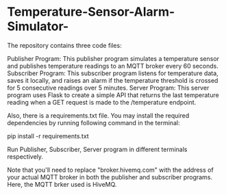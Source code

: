 # Temperature-Sensor-Alarm-Simulator-

The repository contains three code files:

Publisher Program: This publisher program simulates a temperature sensor and publishes temperature readings to an MQTT broker every 60 seconds.
Subscriber Program: This subscriber program listens for temperature data, saves it locally, and raises an alarm if the temperature threshold is crossed for 5 consecutive readings over 5 minutes.
Server Program: This server program uses Flask to create a simple API that returns the last temperature reading when a GET request is made to the /temperature endpoint.


Also, there is a requirements.txt file. You may install the required dependencies by running following command in the terminal:

pip install -r requirements.txt

Run Publisher, Subscriber, Server program in different terminals respectively.

Note that you'll need to replace "broker.hivemq.com" with the address of your actual MQTT broker in both the publisher and subscriber programs. Here, the MQTT brker used is HiveMQ.
